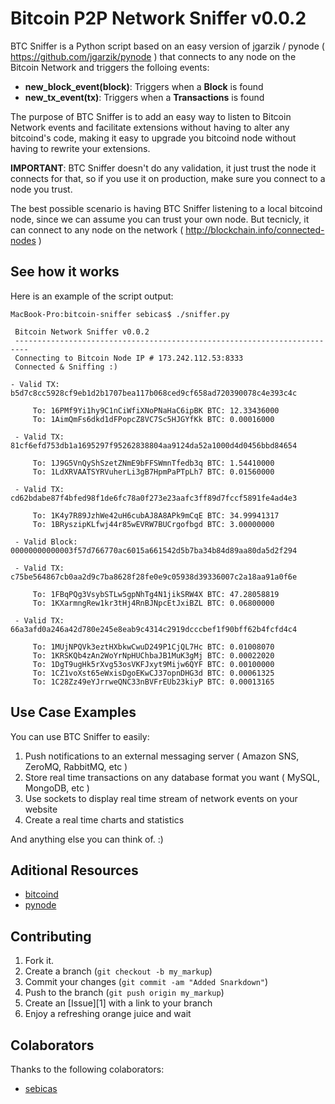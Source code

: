 Bitcoin P2P Network Sniffer v0.0.2
===============================================

BTC Sniffer is a Python script based on an easy version of jgarzik / pynode ( https://github.com/jgarzik/pynode ) that connects to any node on the Bitcoin Network and triggers the folloing events:

* **new_block_event(block)**: Triggers when a **Block** is found
* **new_tx_event(tx)**: Triggers when a **Transactions** is found

The purpose of BTC Sniffer is to add an easy way to listen to Bitcoin Network events and facilitate extensions without having to alter any bitcoind's code, making it easy to upgrade you bitcoind node without having to rewrite your extensions.

**IMPORTANT**: BTC Sniffer doesn't do any validation, it just trust the node it connects for that, so if you use it on production, make sure you connect to a node you trust.

The best possible scenario is having BTC Sniffer listening to a local bitcoind node, since we can assume you can trust your own node. But tecnicly, it can connect to any node on the network ( http://blockchain.info/connected-nodes )

See how it works
----------------

Here is an example of the script output:

```
MacBook-Pro:bitcoin-sniffer sebicas$ ./sniffer.py

 Bitcoin Network Sniffer v0.0.2
 -------------------------------------------------------------------------
 Connecting to Bitcoin Node IP # 173.242.112.53:8333
 Connected & Sniffing :)

- Valid TX: b5d7c8cc5928cf9eb1d2b1707bea117b068ced9cf658ad720390078c4e393c4c

     To: 16PMf9Yi1hy9C1nCiWfiXNoPNaHaC6ipBK BTC: 12.33436000
     To: 1AimQmFs6dkd1dFPopcZ8VC7Sc5HJGYfKk BTC: 0.00016000

 - Valid TX: 81cf6efd753db1a1695297f95262838804aa9124da52a1000d4d0456bbd84654

     To: 1J9G5VnQyShSzetZNmE9bFFSWmnTfedb3q BTC: 1.54410000
     To: 1LdXRVAATSYRVuherLi3gB7HpmPaPTpLh7 BTC: 0.01560000

 - Valid TX: cd62bdabe87f4bfed98f1de6fc78a0f273e23aafc3ff89d7fccf5891fe4ad4e3

     To: 1K4y7R89JzhWe42uH6cubAJ8A8APk9mCqE BTC: 34.99941317
     To: 1BRyszipKLfwj44r85wEVRW7BUCrgofbgd BTC: 3.00000000

 - Valid Block: 00000000000003f57d766770ac6015a661542d5b7ba34b84d89aa80da5d2f294

 - Valid TX: c75be564867cb0aa2d9c7ba8628f28fe0e9c05938d39336007c2a18aa91a0f6e

     To: 1FBqPQg3VsybSTLw5gpNhTg4N1jikSRW4X BTC: 47.28058819
     To: 1KXarmngRew1kr3tHj4RnBJNpcEtJxiBZL BTC: 0.06800000

 - Valid TX: 66a3afd0a246a42d780e245e8eab9c4314c2919dcccbef1f90bff62b4fcfd4c4

     To: 1MUjNPQVk3eztHXbkwCwuD249P1CjQL7Hc BTC: 0.01008070
     To: 1KRSKQb4zAn2WoYrNpHUChbaJB1MuK3gMj BTC: 0.00022020
     To: 1DgT9ugHk5rXvg53osVKFJxyt9Mijw6QYF BTC: 0.00100000
     To: 1CZ1voXst65eWxisDgoEKwCJ37opnDHG3d BTC: 0.00061325
     To: 1C28Zz49eYJrrweQNC33nBVFrEUb23kiyP BTC: 0.00013165
```

Use Case Examples
-----------------

You can use BTC Sniffer to easily:

1. Push notifications to an external messaging server ( Amazon SNS, ZeroMQ, RabbitMQ, etc )
2. Store real time transactions on any database format you want ( MySQL, MongoDB, etc )
3. Use sockets to display real time stream of network events on your website
4. Create a real time charts and statistics

And anything else you can think of. :)

Aditional Resources
-------------------

* [bitcoind](https://github.com/bitcoin/bitcoin)
* [pynode](https://github.com/jgarzik/pynode)

Contributing
------------

1. Fork it.
2. Create a branch (`git checkout -b my_markup`)
3. Commit your changes (`git commit -am "Added Snarkdown"`)
4. Push to the branch (`git push origin my_markup`)
5. Create an [Issue][1] with a link to your branch
6. Enjoy a refreshing orange juice and wait

Colaborators
------------

Thanks to the following colaborators:

* [sebicas](https://github.com/sebicas)